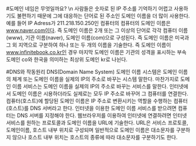 #도메인 네임은 무엇일까요? \n
사람들은 숫자로 된 IP 주소를 기억하기 어렵고 사용하기도 불편하기 때문에 그에 대응하는 단어로 된 주소인 도메인 이름을 더 많이 사용한다. 예를 들어 IP Adress가 211.218.150.250인 컴퓨터의 컴퓨터의 도메인 이름은 www.naver.com이다. 즉 도메인 이름은 2개 또는 그 이상의 단어로 각각 컴퓨터 이름(www), 기관 이름(naver), 도메인 이름(com)으로 구성된다. 즉 도메인 이름은 미국과 그 외 지역으로 구분하여 하나 또는 두 개의 이름을 기술한다. 즉 도메인 이름이 www.infinitebook.co.kr인 경우 마지막 도메인 이름은 기관의 성격을 표시하는 부속 도메인 co와 한국을 의미하는 최상위 도메인 kr로 나뉜다.

#DNS와 작동원리
DNS(Domain Name System) 도메인 이름 시스템은 도메인 이름의 체계 또는 도메인 이름을 실제의 IP의 주소로 바꾸는 시스템 말한다. 마찬가지로 도메인 이름 서비스는 도메인 이름을 실제의 IP의 주소로 바꾸는 서비스를 말한다. 인터넷에서 도메인 이름은 시용하더라도 실제로는 모두 IP 주소로 바꾸어 그 컴퓨터를 연결한다. 컴퓨터(호스트)에 할당된 도메인 이름은 IP 주소로 변환시키는 역할을 수행하는 컴퓨터(호스트)를 DNS 서버라고 한다. 인터넷을 이용한 도메인 이름 서비스를 받으려면 컴퓨터는 DNS 서버를 지정해야 한다. 웹브라우저를 이용하여 인터넷에 연결하려면 인터넷 서비스를 원하는 프로토콜과 도메인 이름을 URL에 기술한다. URL은 서비스 프로토콜, 도메인이름, 호스트 내부 위치로 구성되며 일반적으로 도메인 이름은 대소문자를 구분하지 않으나 호스트 내부 위치는 호스트의 종류에 따라 대소문자를 구분하기도 한다.